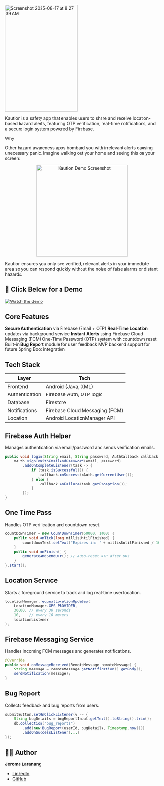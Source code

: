 
<img width="237" height="348" alt="Screenshot 2025-08-17 at 8 27 39 AM" src="https://github.com/user-attachments/assets/7c532903-94ad-4827-a3ed-d65b3e0daa25" />

Kaution is a safety app that enables users to share and receive location-based hazard alerts, featuring OTP verification, real-time notifications, and a secure login system powered by Firebase.


Why

Other hazard awareness apps bombard you with irrelevant alerts causing unecessary panic. Imagine walking out your home and seeing this on your screen:

<p align="center">
  <img src="https://github.com/user-attachments/assets/5861f77f-a381-449c-b286-ecacdc8404c0" alt="Kaution Demo Screenshot" width="300"/>
</p>

Kaution ensures you only see verified, relevant alerts in your immediate area so you can respond quickly without the noise of false alarms or distant hazards.


## 🎥 Click Below for a Demo

[![Watch the demo](https://img.youtube.com/vi/0YsQDXU2pEI/maxresdefault.jpg)](https://www.youtube.com/watch?v=0YsQDXU2pEI)


## Core Features

**Secure Authentication** via Firebase (Email + OTP)
**Real-Time Location** updates via background service
**Instant Alerts** using Firebase Cloud Messaging (FCM)
One-Time Password (OTP) system with countdown reset
Built-in **Bug Report** module for user feedback
MVP backend support for future Spring Boot integration


## Tech Stack

| Layer         | Tech                          |
|---------------|-------------------------------|
| Frontend      | Android (Java, XML)           |
| Authentication| Firebase Auth, OTP logic      |
| Database      | Firestore                     |
| Notifications | Firebase Cloud Messaging (FCM)|
| Location      | Android LocationManager API   |


## Firebase Auth Helper

Manages authentication via email/password and sends verification emails.

```java
public void login(String email, String password, AuthCallback callback) {
    mAuth.signInWithEmailAndPassword(email, password)
        .addOnCompleteListener(task -> {
            if (task.isSuccessful()) {
                callback.onSuccess(mAuth.getCurrentUser());
            } else {
                callback.onFailure(task.getException());
            }
        });
}
```


## One Time Pass

Handles OTP verification and countdown reset.

```java
countDownTimer = new CountDownTimer(60000, 1000) {
    public void onTick(long millisUntilFinished) {
        countdownText.setText("Expires in: " + millisUntilFinished / 1000 + "s");
    }
    public void onFinish() {
        generateAndSendOTP(); // Auto-reset OTP after 60s
    }
}.start();
```


## Location Service

Starts a foreground service to track and log real-time user location.

```java
locationManager.requestLocationUpdates(
    LocationManager.GPS_PROVIDER, 
    30000, // every 30 seconds
    10,    // every 10 meters
    locationListener
);
```


## Firebase Messaging Service

Handles incoming FCM messages and generates notifications.

```java
@Override
public void onMessageReceived(RemoteMessage remoteMessage) {
    String message = remoteMessage.getNotification().getBody();
    sendNotification(message);
}
```


## Bug Report

Collects feedback and bug reports from users.

```java
submitButton.setOnClickListener(v -> {
    String bugDetails = bugReportInput.getText().toString().trim();
    db.collection("bug_reports")
        .add(new BugReport(userId, bugDetails, Timestamp.now()))
        .addOnSuccessListener(...)
});


```


## 👨‍💻 Author

**Jerome Laranang**

* [LinkedIn](https://linkedin.com/in/jerome-laranang)
* [GitHub](https://github.com/Aki927)
